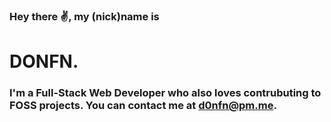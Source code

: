 ### Hey there ✌️, my (nick)name is
# DONFN.
### I'm a Full-Stack Web Developer who also loves contrubuting to FOSS projects. You can contact me at d0nfn@pm.me.
